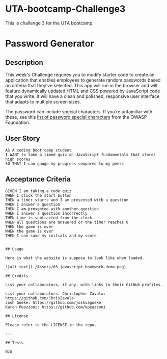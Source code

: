 # UTA-bootcamp-Challenge3
This is challenge 3 for the UTA bootcamp.

# Password Generator

## Description

This week's Challenge requires you to modify starter code to create an application that enables employees to generate random passwords based on criteria that they’ve selected. This app will run in the browser and will feature dynamically updated HTML and CSS powered by JavaScript code that you write. It will have a clean and polished, responsive user interface that adapts to multiple screen sizes.

The password can include special characters. If you’re unfamiliar with these, see this [list of password special characters](https://www.owasp.org/index.php/Password_special_characters) from the OWASP Foundation.

## User Story
```
AS A coding boot camp student
I WANT to take a timed quiz on JavaScript fundamentals that stores high scores
SO THAT I can gauge my progress compared to my peers
```

## Acceptance Criteria

```
GIVEN I am taking a code quiz
WHEN I click the start button
THEN a timer starts and I am presented with a question
WHEN I answer a question
THEN I am presented with another question
WHEN I answer a question incorrectly
THEN time is subtracted from the clock
WHEN all questions are answered or the timer reaches 0
THEN the game is over
WHEN the game is over
THEN I can save my initials and my score


## Usage

Here is what the website is suppose to look like when loaded. 

![alt text](./Assets/03-javascript-homework-demo.png)

## Credits

List your collaborators, if any, with links to their GitHub profiles.

List your collaborators: Christopher Zavala: https://github.com/ChrisZavala 
Josh Goeke: https://github.com/joshuagoeke
Karen Peazzoni: https://github.com/kpeazzoni

## License

Please refer to the LICENSE in the repo.

---

## Tests

N/A